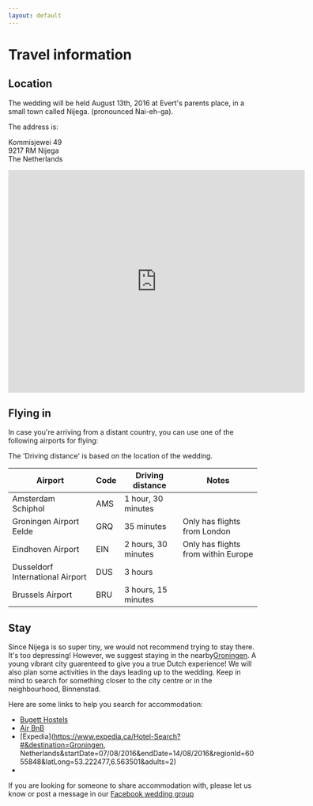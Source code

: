 ```yaml
---
layout: default
---
```


Travel information
==================

Location
--------

The wedding will be held August 13th, 2016 at Evert's parents place, in a small town called Nijega. (pronounced Nai-eh-ga).

The address is:

Kommisjewei 49  
9217 RM Nijega  
The Netherlands

<iframe src="https://www.google.com/maps/embed?pb=!1m18!1m12!1m3!1d598.3349925081558!2d6.03186361661876!3d53.13999290523614!2m3!1f0!2f0!3f0!3m2!1i1024!2i768!4f13.1!3m3!1m2!1s0x47c85168bb8a331b%3A0xf033d55061b8b302!2sKommisjewei+49%2C+9217+RM+Nijega%2C+Netherlands!5e0!3m2!1sen!2sca!4v1455155123240" width="600" height="450" frameborder="0" style="border:0" allowfullscreen></iframe>


Flying in
---------

In case you're arriving from a distant country, you can use one of the following airports for flying:

The 'Driving distance' is based on the location of the wedding.


| Airport                          | Code     | Driving distance    | Notes                               |
| -------------------------------- | -------- | ------------------- | ----------------------------------- |
| Amsterdam Schiphol               | AMS      | 1 hour, 30 minutes  |                                     |
| Groningen Airport Eelde          | GRQ      | 35 minutes          | Only has flights from London        |
| Eindhoven Airport                | EIN      | 2 hours, 30 minutes | Only has flights from within Europe |
| Dusseldorf International Airport | DUS      | 3 hours             |                                     |
| Brussels Airport                 | BRU      | 3 hours, 15 minutes |                                     |


Stay
----

Since Nijega is so super tiny, we would not recommend trying to stay there. It's too depressing!
However, we suggest staying in the nearby[Groningen](https://en.wikipedia.org/wiki/Groningen). A young vibrant city guarenteed to give you a true Dutch experience! We will also plan some activities in the days leading up to the wedding. Keep in mind to search for something closer to the city centre or in the neighbourhood, Binnenstad.

Here are some links to help you search for accommodation:

* [Bugett Hostels](http://www.hostelbookers.com/property/42097/arr/2016-08-05/ngt/10/ppl/1/?sc_pos=1)
* [Air BnB](https://www.airbnb.ca/s/Groningen--Netherlands?guests=2&checkin=05-08-2016&checkout=15-08-2016&ss_id=1bdybzrh&ss_preload=true&source=bb)
* [Expedia](https://www.expedia.ca/Hotel-Search?#&destination=Groningen, Netherlands&startDate=07/08/2016&endDate=14/08/2016&regionId=6055848&latLong=53.222477,6.563501&adults=2)
* 
If you are looking for someone to share accommodation with, please let us know or post a message in our [Facebook wedding group](https://www.facebook.com/groups/roxyevert/)




